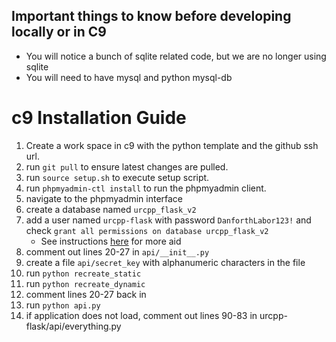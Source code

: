 ## Important things to know before developing locally or in C9

  - You will notice a bunch of sqlite related code, but we are no longer using sqlite
  - You will need to have mysql and python mysql-db
 
# c9 Installation Guide #

1. Create a work space in c9 with the python template and the github ssh url.
2. run `git pull` to ensure latest changes are pulled.
3. run `source setup.sh` to execute setup script.
4. run `phpmyadmin-ctl install` to run the phpmyadmin client.
5. navigate to the phpmyadmin interface
6. create a database named `urcpp_flask_v2`
7. add a user named `urcpp-flask` with password `DanforthLabor123!` and check `grant all permissions on database urcpp_flask_v2`
   - See instructions [here](https://docs.google.com/document/d/1K2Ex8xsa65SwvCG3UdZ9bL-hLey9rTguOA9kfbENtwY/edit?usp=sharing) for more aid
8. comment out lines 20-27 in `api/__init__.py`
9. create a file `api/secret_key` with alphanumeric characters in the file
9. run `python recreate_static`
10. run `python recreate_dynamic`
11. comment lines 20-27 back in
12. run `python api.py`
13. if application does not load, comment out lines 90-83 in urcpp-flask/api/everything.py
